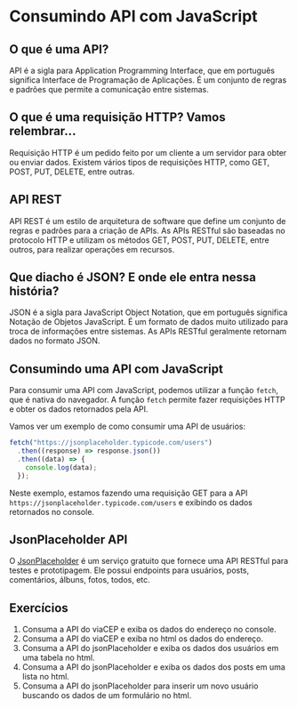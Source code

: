 # Consumindo API com JavaScript

## O que é uma API?

API é a sigla para Application Programming Interface, que em português significa Interface de Programação de Aplicações. É um conjunto de regras e padrões que permite a comunicação entre sistemas.

## O que é uma requisição HTTP? Vamos relembrar...

Requisição HTTP é um pedido feito por um cliente a um servidor para obter ou enviar dados. Existem vários tipos de requisições HTTP, como GET, POST, PUT, DELETE, entre outras.

## API REST

API REST é um estilo de arquitetura de software que define um conjunto de regras e padrões para a criação de APIs. As APIs RESTful são baseadas no protocolo HTTP e utilizam os métodos GET, POST, PUT, DELETE, entre outros, para realizar operações em recursos.

## Que diacho é JSON? E onde ele entra nessa história?

JSON é a sigla para JavaScript Object Notation, que em português significa Notação de Objetos JavaScript. É um formato de dados muito utilizado para troca de informações entre sistemas. As APIs RESTful geralmente retornam dados no formato JSON.

## Consumindo uma API com JavaScript

Para consumir uma API com JavaScript, podemos utilizar a função `fetch`, que é nativa do navegador. A função `fetch` permite fazer requisições HTTP e obter os dados retornados pela API.

Vamos ver um exemplo de como consumir uma API de usuários:

```javascript
fetch("https://jsonplaceholder.typicode.com/users")
  .then((response) => response.json())
  .then((data) => {
    console.log(data);
  });
```

Neste exemplo, estamos fazendo uma requisição GET para a API `https://jsonplaceholder.typicode.com/users` e exibindo os dados retornados no console.

## JsonPlaceholder API

O [JsonPlaceholder](https://jsonplaceholder.typicode.com/) é um serviço gratuito que fornece uma API RESTful para testes e prototipagem. Ele possui endpoints para usuários, posts, comentários, álbuns, fotos, todos, etc.

## Exercícios

1. Consuma a API do viaCEP e exiba os dados do endereço no console.
2. Consuma a API do viaCEP e exiba no html os dados do endereço.
3. Consuma a API do jsonPlaceholder e exiba os dados dos usuários em uma tabela no html.
4. Consuma a API do jsonPlaceholder e exiba os dados dos posts em uma lista no html.
5. Consuma a API do jsonPlaceholder para inserir um novo usuário buscando os dados de um formulário no html.
